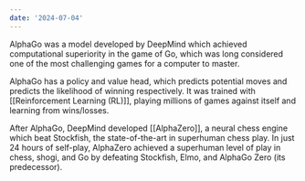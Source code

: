 ```yaml
---
date: '2024-07-04'
---
```


AlphaGo was a model developed by DeepMind which achieved computational superiority in the game of Go, which was long considered one of the most challenging games for a computer to master.

AlphaGo has a policy and value head, which predicts potential moves and predicts the likelihood of winning respectively. It was trained with [[Reinforcement Learning (RL)]], playing millions of games against itself and learning from wins/losses. 

After AlphaGo, DeepMind developed [[AlphaZero]], a neural chess engine which beat Stockfish, the state-of-the-art in superhuman chess play. In just 24 hours of self-play, AlphaZero achieved a superhuman level of play in chess, shogi, and Go by defeating Stockfish, Elmo, and AlphaGo Zero (its predecessor).